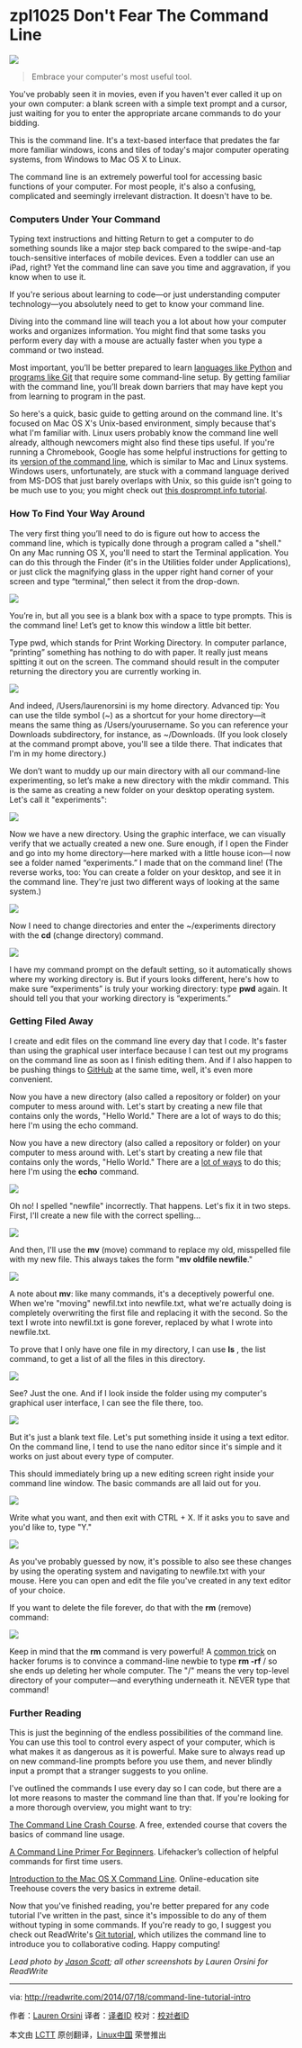 zpl1025
Don't Fear The Command Line
================================================================================
![](http://a4.files.readwrite.com/image/upload/c_fill,h_900,q_70,w_1600/MTE5NTU2MzIyNTM0NTg5OTYz.jpg)

> Embrace your computer's most useful tool.

You've probably seen it in movies, even if you haven't ever called it up on your own computer: a blank screen with a simple text prompt and a cursor, just waiting for you to enter the appropriate arcane commands to do your bidding.

This is the command line. It's a text-based interface that predates the far more familiar windows, icons and tiles of today's major computer operating systems, from Windows to Mac OS X to Linux.

The command line is an extremely powerful tool for accessing basic functions of your computer. For most people, it's also a confusing, complicated and seemingly irrelevant distraction. It doesn't have to be.

### Computers Under Your Command ###

Typing text instructions and hitting Return to get a computer to do something sounds like a major step back compared to the swipe-and-tap touch-sensitive interfaces of mobile devices. Even a toddler can use an iPad, right? Yet the command line can save you time and aggravation, if you know when to use it.

If you're serious about learning to code—or just understanding computer technology—you absolutely need to get to know your command line.

Diving into the command line will teach you a lot about how your computer works and organizes information. You might find that some tasks you perform every day with a mouse are actually faster when you type a command or two instead.

Most important, you’ll be better prepared to learn [languages like Python][1] and [programs like Git][2] that require some command-line setup. By getting familiar with the command line, you’ll break down barriers that may have kept you from learning to program in the past.

So here's a quick, basic guide to getting around on the command line. It's focused on Mac OS X's Unix-based environment, simply because that's what I'm familiar with. Linux users probably know the command line well already, although newcomers might also find these tips useful. If you're running a Chromebook, Google has some helpful instructions for getting to its [version of the command line][3], which is similar to Mac and Linux systems. Windows users, unfortunately, are stuck with a command language derived from MS-DOS that just barely overlaps with Unix, so this guide isn't going to be much use to you; you might check out [this dosprompt.info tutorial][4]. 

### How To Find Your Way Around ###

The very first thing you’ll need to do is figure out how to access the command line, which is typically done through a program called a "shell." On any Mac running OS X, you'll need to start the Terminal application. You can do this through the Finder (it's in the Utilities folder under Applications), or just click the magnifying glass in the upper right hand corner of your screen and type “terminal,” then select it from the drop-down.

![](http://a4.files.readwrite.com/image/upload/c_fit,w_630/MTE4MDAzNDE2ODYxMjc5NzU4.png)

You’re in, but all you see is a blank box with a space to type prompts. This is the command line! Let’s get to know this window a little bit better.

Type pwd, which stands for Print Working Directory. In computer parlance, “printing” something has nothing to do with paper. It really just means spitting it out on the screen. The command should result in the computer returning the directory you are currently working in.

![](http://a4.files.readwrite.com/image/upload/c_fit,w_630/MTIyMzk5Mjg5MDMzMjYyNjA0.png)

And indeed, /Users/laurenorsini is my home directory. Advanced tip: You can use the tilde symbol (~) as a shortcut for your home directory—it means the same thing as /Users/yourusername. So you can reference your Downloads subdirectory, for instance, as ~/Downloads. (If you look closely at the command prompt above, you'll see a tilde there. That indicates that I'm in my home directory.)

We don’t want to muddy up our main directory with all our command-line experimenting, so let’s make a new directory with the mkdir command. This is the same as creating a new folder on your desktop operating system. Let's call it "experiments":

![](http://a4.files.readwrite.com/image/upload/c_fit,w_630/MTE5NDg0MDYxMTMwODUxODU1.png)

Now we have a new directory. Using the graphic interface, we can visually verify that we actually created a new one. Sure enough, if I open the Finder and go into my home directory—here marked with a little house icon—I now see a folder named “experiments.” I made that on the command line! (The reverse works, too: You can create a folder on your desktop, and see it in the command line. They're just two different ways of looking at the same system.)

![](http://a5.files.readwrite.com/image/upload/c_fit,w_630/MTE5NTU2MzIyNTM0MzI3ODE5.png)

Now I need to change directories and enter the ~/experiments directory with the **cd** (change directory) command.

![](http://a5.files.readwrite.com/image/upload/c_fit,w_630/MTE5NDg0MDYxMTMxMTEzOTk5.png)

I have my command prompt on the default setting, so it automatically shows where my working directory is. But if yours looks different, here's how to make sure “experiments” is truly your working directory: type **pwd** again. It should tell you that your working directory is “experiments.”

### Getting Filed Away ###

I create and edit files on the command line every day that I code. It's faster than using the graphical user interface because I can test out my programs on the command line as soon as I finish editing them. And if I also happen to be pushing things to [GitHub][5] at the same time, well, it's even more convenient.

Now you have a new directory (also called a repository or folder) on your computer to mess around with. Let's start by creating a new file that contains only the words, "Hello World." There are a lot of ways to do this; here I'm using the echo command.

Now you have a new directory (also called a repository or folder) on your computer to mess around with. Let's start by creating a new file that contains only the words, "Hello World." There are a [lot of ways][6] to do this; here I'm using the **echo** command.

![](http://a2.files.readwrite.com/image/upload/c_fit,w_630/MTE5NDg0MDYxMjQxMjgwMDE1.png)

Oh no! I spelled "newfile" incorrectly. That happens. Let's fix it in two steps. First, I'll create a new file with the correct spelling...

![](http://a3.files.readwrite.com/image/upload/c_fit,w_630/MTIxNDI3Mjk0MjA5ODAzNzg5.png)

And then, I'll use the **mv** (move) command to replace my old, misspelled file with my new file. This always takes the form "**mv oldfile newfile**."

![](http://a1.files.readwrite.com/image/upload/c_fit,w_630/MTIxNDI3Mjk0MjA5NzM4MjUz.png)

A note about **mv**: like many commands, it's a deceptively powerful one. When we're "moving" newfil.txt into newfile.txt, what we're actually doing is completely overwriting the first file and replacing it with the second. So the text I wrote into newfil.txt is gone forever, replaced by what I wrote into newfile.txt. 

To prove that I only have one file in my directory, I can use **ls** , the list command, to get a list of all the files in this directory.

![](http://a1.files.readwrite.com/image/upload/c_fit,w_630/MTIxNDI3Mjk0MTA3NTAyMDkz.png)

See? Just the one. And if I look inside the folder using my computer's graphical user interface, I can see the file there, too. 

![](http://a3.files.readwrite.com/image/upload/c_fit,w_630/MTIyMzk5Mjg5MDM4OTY0MjM2.png)

But it's just a blank text file. Let's put something inside it using a text editor. On the command line, I tend to use the nano editor since it's simple and it works on just about every type of computer. 

This should immediately bring up a new editing screen right inside your command line window. The basic commands are all laid out for you.

![](http://a3.files.readwrite.com/image/upload/c_fit,w_630/MTIyMzk5Mjg5MDM5NjE5NTk2.png)

Write what you want, and then exit with CTRL + X. If it asks you to save and you'd like to, type "Y." 

![](http://a4.files.readwrite.com/image/upload/c_fit,w_630/MTIxNDI3Mjk0MTA4MDkxOTE3.png)

As you've probably guessed by now, it's possible to also see these changes by using the operating system and navigating to newfile.txt with your mouse. Here you can open and edit the file you've created in any text editor of your choice. 

If you want to delete the file forever, do that with the **rm** (remove) command: 

![](http://a2.files.readwrite.com/image/upload/c_fit,w_630/MTE5NTU2MzIyNTQxMzQwMTcx.png)

Keep in mind that the **rm** command is very powerful! A [common trick][7] on hacker forums is to convince a command-line newbie to type **rm -rf** / so she ends up deleting her whole computer. The "/" means the very top-level directory of your computer—and everything underneath it. NEVER type that command!

### Further Reading ###

This is just the beginning of the endless possibilities of the command line. You can use this tool to control every aspect of your computer, which is what makes it as dangerous as it is powerful. Make sure to always read up on new command-line prompts before you use them, and never blindly input a prompt that a stranger suggests to you online. 

I've outlined the commands I use every day so I can code, but there are a lot more reasons to master the command line than that. If you're looking for a more thorough overview, you might want to try:

[The Command Line Crash Course][8]. A free, extended course that covers the basics of command line usage.

[A Command Line Primer For Beginners][9]. Lifehacker’s collection of helpful commands for first time users.

[Introduction to the Mac OS X Command Line][10]. Online-education site Treehouse covers the very basics in extreme detail. 

Now that you've finished reading, you're better prepared for any code tutorial I've written in the past, since it's impossible to do any of them without typing in some commands. If you're ready to go, I suggest you check out ReadWrite's [Git tutorial][11], which utilizes the command line to introduce you to collaborative coding. Happy computing! 

*Lead photo by [Jason Scott][12]; all other screenshots by Lauren Orsini for ReadWrite*

--------------------------------------------------------------------------------

via: http://readwrite.com/2014/07/18/command-line-tutorial-intro

作者：[Lauren Orsini][a]
译者：[译者ID](https://github.com/译者ID)
校对：[校对者ID](https://github.com/校对者ID)

本文由 [LCTT](https://github.com/LCTT/TranslateProject) 原创翻译，[Linux中国](http://linux.cn/) 荣誉推出

[a]:http://readwrite.com/author/lauren-orsini
[1]:http://readwrite.com/2014/07/08/what-makes-python-easy-to-learn
[2]:http://readwrite.com/2013/09/30/understanding-github-a-journey-for-beginners-part-1
[3]:http://www.chromium.org/chromium-os/poking-around-your-chrome-os-device
[4]:http://dosprompt.info/
[5]:http://www.github.com/
[6]:http://www.cyberciti.biz/faq/unix-create-file-from-terminal-window-shell-prompt/
[7]:http://www.urbandictionary.com/define.php?term=rm+-rf+%2F
[8]:http://cli.learncodethehardway.org/book/
[9]:http://lifehacker.com/5633909/who-needs-a-mouse-learn-to-use-the-command-line-for-almost-anything
[10]:http://blog.teamtreehouse.com/introduction-to-the-mac-os-x-command-line
[11]:http://readwrite.com/2013/09/30/understanding-github-a-journey-for-beginners-part-1
[12]:http://en.wikipedia.org/wiki/Computer_terminal#mediaviewer/File:DEC_VT100_terminal.jpg
